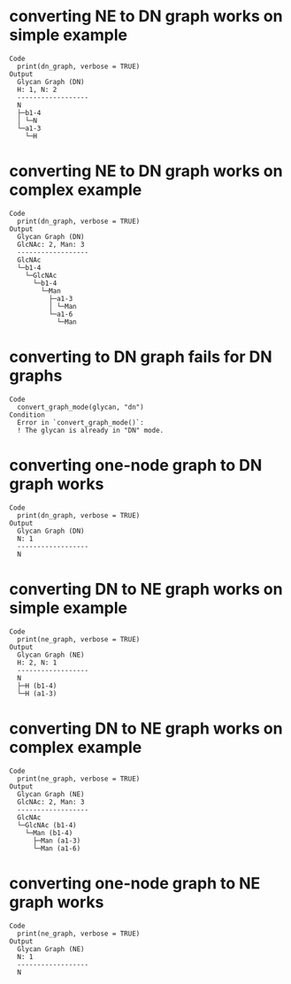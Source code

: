 # converting NE to DN graph works on simple example

    Code
      print(dn_graph, verbose = TRUE)
    Output
      Glycan Graph (DN)
      H: 1, N: 2
      ------------------
      N
      ├─b1-4
      │ └─N
      └─a1-3
        └─H

# converting NE to DN graph works on complex example

    Code
      print(dn_graph, verbose = TRUE)
    Output
      Glycan Graph (DN)
      GlcNAc: 2, Man: 3
      ------------------
      GlcNAc
      └─b1-4
        └─GlcNAc
          └─b1-4
            └─Man
              ├─a1-3
              │ └─Man
              └─a1-6
                └─Man

# converting to DN graph fails for DN graphs

    Code
      convert_graph_mode(glycan, "dn")
    Condition
      Error in `convert_graph_mode()`:
      ! The glycan is already in "DN" mode.

# converting one-node graph to DN graph works

    Code
      print(dn_graph, verbose = TRUE)
    Output
      Glycan Graph (DN)
      N: 1
      ------------------
      N

# converting DN to NE graph works on simple example

    Code
      print(ne_graph, verbose = TRUE)
    Output
      Glycan Graph (NE)
      H: 2, N: 1
      ------------------
      N
      ├─H (b1-4)
      └─H (a1-3)

# converting DN to NE graph works on complex example

    Code
      print(ne_graph, verbose = TRUE)
    Output
      Glycan Graph (NE)
      GlcNAc: 2, Man: 3
      ------------------
      GlcNAc
      └─GlcNAc (b1-4)
        └─Man (b1-4)
          ├─Man (a1-3)
          └─Man (a1-6)

# converting one-node graph to NE graph works

    Code
      print(ne_graph, verbose = TRUE)
    Output
      Glycan Graph (NE)
      N: 1
      ------------------
      N

